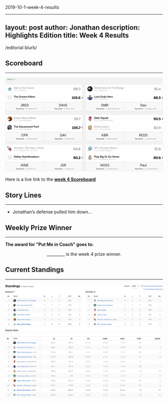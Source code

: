 2019-10-1-week-4-results

---
layout: post
author: Jonathan
description: Highlights Edition
title: Week 4 Results
---
/editorial blurb/

## Scoreboard
---
<img class="center" src="/assets/results/wr4.png" alt="week 4 results">

Here is a live link to the **[week 4 Scoreboard](https://fantasy.espn.com/football/league/scoreboard?leagueId=215530&matchupPeriodId=4)**


## Story Lines
---
- Jonathan’s defense pulled him down… 

## Weekly Prize Winner
---
**The award for "Put Me in Coach" goes to:**

<p  class="callout" align="center"> _________ is the week 4 prize winner.</p>

## Current Standings
---

<img class="center" src="/assets/results/ws4.png" alt="week 4 standings">